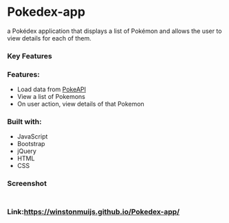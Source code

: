 # Pokedex-app
a Pokédex application that displays a list of Pokémon and allows the user to view details for each of them.

### Key Features

### Features:
  
* Load data from <a href="https://pokeapi.co">PokeAPI</a>
* View a list of Pokemons
* On user action, view details of that Pokemon

### Built with:

* JavaScript
* Bootstrap
* jQuery
* HTML
* CSS

### Screenshot<h3>
  
<img src="">

### Link:<a href="https://winstonmuijs.github.io/Pokedex-app/">https://winstonmuijs.github.io/Pokedex-app/</a>
